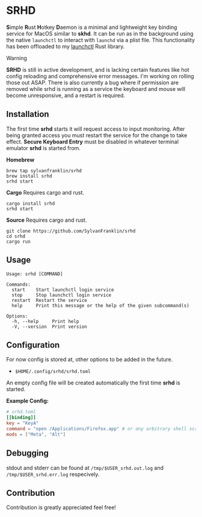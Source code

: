 # SRHD
**S**imple **R**ust **H**otkey **D**aemon is a minimal and lightweight key
binding service for MacOS similar to **skhd**. It can be run as in the
background using the native `launchctl` to interact with `launchd` via a plist
file. This functionality has been offloaded to my [launchctl](https://github.com/sylvanfranklin/launchctl) Rust library. 

> [!WARNING]  
> **SRHD** is still in active development, and is lacking certain features like
> hot config reloading and comprehensive error messages. I'm working on rolling
> those out ASAP. There is also currently a bug where if permission are removed
> while srhd is running as a service the keyboard and mouse will become
> unresponsive, and a restart is required. 

## Installation 
The first time **srhd** starts it will request access to input monitoring.
After being granted access you must restart the service for the change to take
effect. __Secure Keyboard Entry__ must be disabled in whatever terminal
emulator **srhd** is started from.

**Homebrew**
```
brew tap sylvanfranklin/srhd 
brew install srhd
srhd start
```

**Cargo**
Requires cargo and rust.    
```
cargo install srhd
srhd start
```

**Source** 
Requires cargo and rust.    
```
git clone https://github.com/SylvanFranklin/srhd
cd srhd 
cargo run 
```

## Usage

```
Usage: srhd [COMMAND]

Commands:
  start    Start launchctl login service
  stop     Stop launchctl login service
  restart  Restart the service
  help     Print this message or the help of the given subcommand(s)

Options:
  -h, --help     Print help
  -V, --version  Print version
```

## Configuration
For now config is stored at, other options to be added in the future.
- `$HOME/.config/srhd/srhd.toml`

An empty config file will be created automatically the first time **srhd** is started.

**Example Config:** 
```toml
# srhd.toml
[[binding]]
key = "KeyA"
command = "open /Applications/Firefox.app" # or any arbitrary shell script
mods = ["Meta", "Alt"]
```

## Debugging
stdout and stderr can be found at `/tmp/$USER_srhd.out.log` and
`/tmp/$USER_srhd.err.log` respecively.

## Contribution
Contribution is greatly appreciated feel free!

